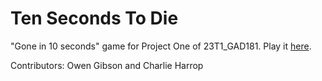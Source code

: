 # Ten Seconds To Die
 "Gone in 10 seconds" game for Project One of 23T1_GAD181.
 Play it [here](https://oezyowen.itch.io/ten-seconds-to-die).

Contributors:
Owen Gibson and Charlie Harrop
